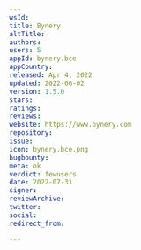 ```yaml
---
wsId: 
title: Bynery
altTitle: 
authors: 
users: 5
appId: bynery.bce
appCountry: 
released: Apr 4, 2022
updated: 2022-06-02
version: 1.5.0
stars: 
ratings: 
reviews: 
website: https://www.bynery.com
repository: 
issue: 
icon: bynery.bce.png
bugbounty: 
meta: ok
verdict: fewusers
date: 2022-07-31
signer: 
reviewArchive: 
twitter: 
social: 
redirect_from: 

---
```


